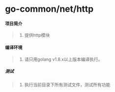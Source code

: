 # go-common/net/http

#### 项目简介
> 1. 提供http模块

#### 编译环境
> 1. 请只用golang v1.8.x以上版本编译执行。

##### 测试
> 1. 执行当前目录下所有测试文件，测试所有功能  
